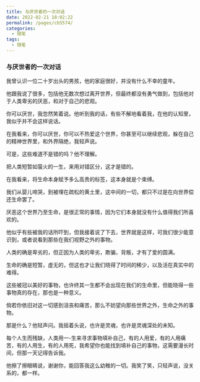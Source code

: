 ```yaml
---
title: 与厌世者的一次对话
date: 2022-02-21 18:02:22
permalink: /pages/cb5574/
categories:
  - 随笔
tags:
  - 随笔
---
```





### 与厌世者的一次对话

我曾认识一位二十岁出头的男孩，他的家庭很好，并没有什么不幸的童年。

他跟我说了很多，包括他无数次想过离开世界，但最终都没有勇气做到，包括他对于人类卑劣的厌恶，和对于自己的悲观。

你可以厌世，我忽然笑着说。他听到我的话，有些不解地看着我，在他的认知里，我似乎并不会这样说话。

在我看来，你可以厌世，你可以不热爱这个世界，你甚至可以继续悲观，躲在自己的精神世界里，和外界隔绝，我轻声说。

可是，这些难道不是错的吗？他不理解。

把人类短暂如萤火的一生，来用对错区分，这才是错的。

在我看来，将生命本身赋予多么高贵的标签，这本身就是个束缚。

我们从婴儿啼哭，到被埋在疏松的黄土里，这中间的一切，都只不过是在向世界偿还生命罢了。

厌恶这个世界乃至生命，是很正常的事情，因为它们本身就没有什么值得我们所喜欢的。

他似乎有些被我的话所吓到，但我接着说了下去，世界就是这样，可我们很少能意识到，或者说看到那些在我们视野之外的事物。

人类的确是卑劣的，但正因为人类的卑劣，欺骗，背叛，才有了爱的圆满。

生命的确是短暂，虛无的，但这也才让我们晓得了时间的稀少，以及活在真实中的难得。

这些被冠以美好的事物，也许终其一生都不会出现在我们的生命里，但能晓得一些事物真的存在，那也是一种意义。

倘若你依旧对这一切感到沮丧和痛苦，那么不妨望向那些世界之外，生命之外的事物。

那是什么？他轻声问。我摇着头说，也许是灵魂，也许是灵魂深处的未知。

每个人生而残缺，人类用一-生来寻求事物填补自己，有的人用爱，有的人用痛苦，有的人用生，有的人用死，我希望你也能找到填补自己的事物，这需要漫长时间，但那一天记得告诉我。

他擦了擦眼睛说，谢谢你，能回答我这么幼稚的一切。我笑了笑，只轻声说，没关系的，都一样。